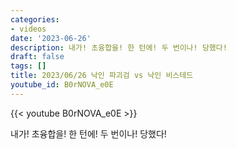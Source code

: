 ```yaml
---
categories:
- videos
date: '2023-06-26'
description: 내가! 초융합을! 한 턴에! 두 번이나! 당했다!
draft: false
tags: []
title: 2023/06/26 낙인 파괴검 vs 낙인 비스테드
youtube_id: B0rNOVA_e0E
---
```



{{< youtube B0rNOVA_e0E >}}

내가! 초융합을! 한 턴에! 두 번이나! 당했다!